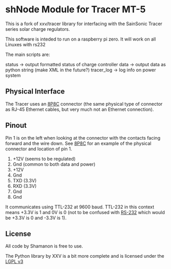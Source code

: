 shNode Module for Tracer MT-5
=======================================

This is a fork of xxv/tracer library for interfacing with the SainSonic Tracer
series solar charge regulators.

This software is inteded to run on a raspberry pi zero. It will work on all
Linuxes with rs232

The main scripts are:

status -> output formatted status of charge controller
data -> output data as python string (make XML in the future?)
tracer_log -> log info on power system

Physical Interface
------------------

The Tracer uses an [8P8C][] connector (the same physical type of connector as
RJ-45 Ethernet cables, but very much not an Ethernet connection).

Pinout
------

Pin 1 is on the left when looking at the connector with the contacts facing
forward and the wire down. See [8P8C][] for an example of the physical
connector and location of pin 1.

1. +12V (seems to be regulated)
2. Gnd (common to both data and power)
3. +12V
4. Gnd
5. TXD (3.3V)
6. RXD (3.3V)
7. Gnd
8. Gnd

It communicates using TTL-232 at 9600 baud. TTL-232 in this context means +3.3V
is 1 and 0V is 0 (not to be confused with [RS-232][] which would be +3.3V is 0
and -3.3V is 1).

License
-------

All code by Shamanon is free to use.


The Python library by XXV is a bit more complete and is licensed under the [LGPL v3][LGPL]

[8P8C]: https://en.wikipedia.org/wiki/Modular_connector#8P8C
[RS-232]: https://en.wikipedia.org/wiki/RS-232#Voltage_levels
[tracer-doc]: https://dl.dropboxusercontent.com/s/ftb7lxmp9030u7b/Protocoll-Trcaer-MT-5%EF%BC%88111213%EF%BC%89%281%29.pdf?dl=1&token_hash=AAHvuNfsGRew40X7TqT7XzKpcc6WzkL92hEiv7ej-xv0pA
[public domain]: http://creativecommons.org/publicdomain/zero/1.0/
[LGPL]: https://www.gnu.org/licenses/lgpl.html

